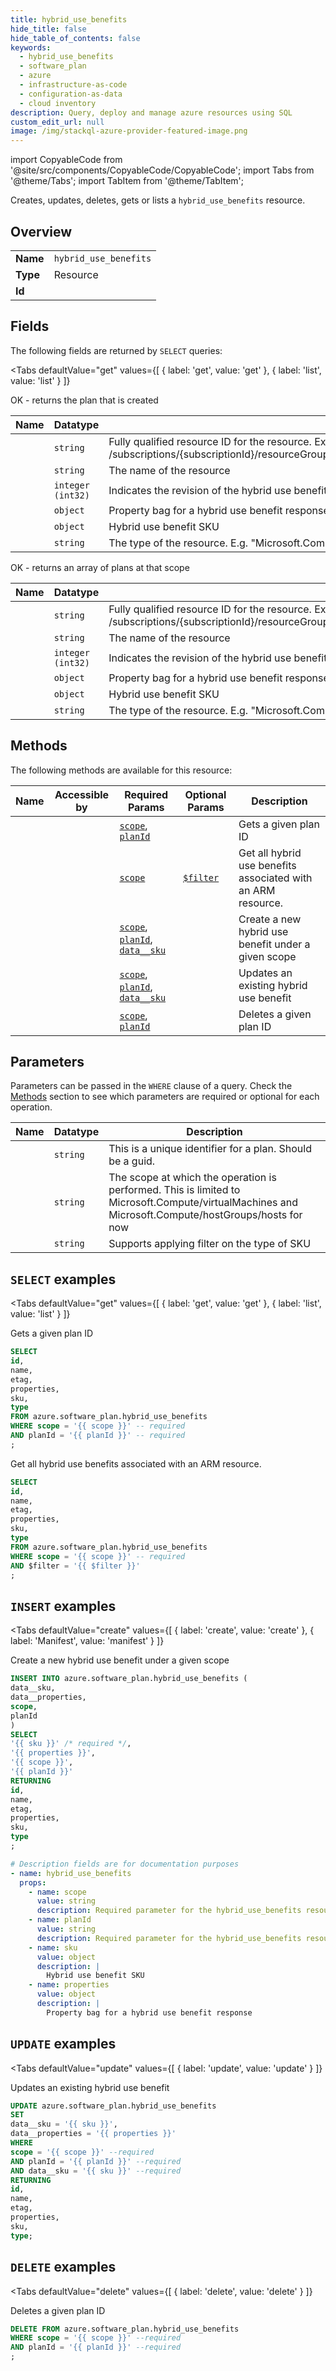 ```yaml
--- 
title: hybrid_use_benefits
hide_title: false
hide_table_of_contents: false
keywords:
  - hybrid_use_benefits
  - software_plan
  - azure
  - infrastructure-as-code
  - configuration-as-data
  - cloud inventory
description: Query, deploy and manage azure resources using SQL
custom_edit_url: null
image: /img/stackql-azure-provider-featured-image.png
---
```


import CopyableCode from '@site/src/components/CopyableCode/CopyableCode';
import Tabs from '@theme/Tabs';
import TabItem from '@theme/TabItem';

Creates, updates, deletes, gets or lists a <code>hybrid_use_benefits</code> resource.

## Overview
<table><tbody>
<tr><td><b>Name</b></td><td><code>hybrid_use_benefits</code></td></tr>
<tr><td><b>Type</b></td><td>Resource</td></tr>
<tr><td><b>Id</b></td><td><CopyableCode code="azure.software_plan.hybrid_use_benefits" /></td></tr>
</tbody></table>

## Fields

The following fields are returned by `SELECT` queries:

<Tabs
    defaultValue="get"
    values={[
        { label: 'get', value: 'get' },
        { label: 'list', value: 'list' }
    ]}
>
<TabItem value="get">

OK - returns the plan that is created

<table>
<thead>
    <tr>
    <th>Name</th>
    <th>Datatype</th>
    <th>Description</th>
    </tr>
</thead>
<tbody>
<tr>
    <td><CopyableCode code="id" /></td>
    <td><code>string</code></td>
    <td>Fully qualified resource ID for the resource. Ex - /subscriptions/&#123;subscriptionId&#125;/resourceGroups/&#123;resourceGroupName&#125;/providers/&#123;resourceProviderNamespace&#125;/&#123;resourceType&#125;/&#123;resourceName&#125;</td>
</tr>
<tr>
    <td><CopyableCode code="name" /></td>
    <td><code>string</code></td>
    <td>The name of the resource</td>
</tr>
<tr>
    <td><CopyableCode code="etag" /></td>
    <td><code>integer (int32)</code></td>
    <td>Indicates the revision of the hybrid use benefit</td>
</tr>
<tr>
    <td><CopyableCode code="properties" /></td>
    <td><code>object</code></td>
    <td>Property bag for a hybrid use benefit response</td>
</tr>
<tr>
    <td><CopyableCode code="sku" /></td>
    <td><code>object</code></td>
    <td>Hybrid use benefit SKU</td>
</tr>
<tr>
    <td><CopyableCode code="type" /></td>
    <td><code>string</code></td>
    <td>The type of the resource. E.g. "Microsoft.Compute/virtualMachines" or "Microsoft.Storage/storageAccounts"</td>
</tr>
</tbody>
</table>
</TabItem>
<TabItem value="list">

OK - returns an array of plans at that scope

<table>
<thead>
    <tr>
    <th>Name</th>
    <th>Datatype</th>
    <th>Description</th>
    </tr>
</thead>
<tbody>
<tr>
    <td><CopyableCode code="id" /></td>
    <td><code>string</code></td>
    <td>Fully qualified resource ID for the resource. Ex - /subscriptions/&#123;subscriptionId&#125;/resourceGroups/&#123;resourceGroupName&#125;/providers/&#123;resourceProviderNamespace&#125;/&#123;resourceType&#125;/&#123;resourceName&#125;</td>
</tr>
<tr>
    <td><CopyableCode code="name" /></td>
    <td><code>string</code></td>
    <td>The name of the resource</td>
</tr>
<tr>
    <td><CopyableCode code="etag" /></td>
    <td><code>integer (int32)</code></td>
    <td>Indicates the revision of the hybrid use benefit</td>
</tr>
<tr>
    <td><CopyableCode code="properties" /></td>
    <td><code>object</code></td>
    <td>Property bag for a hybrid use benefit response</td>
</tr>
<tr>
    <td><CopyableCode code="sku" /></td>
    <td><code>object</code></td>
    <td>Hybrid use benefit SKU</td>
</tr>
<tr>
    <td><CopyableCode code="type" /></td>
    <td><code>string</code></td>
    <td>The type of the resource. E.g. "Microsoft.Compute/virtualMachines" or "Microsoft.Storage/storageAccounts"</td>
</tr>
</tbody>
</table>
</TabItem>
</Tabs>

## Methods

The following methods are available for this resource:

<table>
<thead>
    <tr>
    <th>Name</th>
    <th>Accessible by</th>
    <th>Required Params</th>
    <th>Optional Params</th>
    <th>Description</th>
    </tr>
</thead>
<tbody>
<tr>
    <td><a href="#get"><CopyableCode code="get" /></a></td>
    <td><CopyableCode code="select" /></td>
    <td><a href="#parameter-scope"><code>scope</code></a>, <a href="#parameter-planId"><code>planId</code></a></td>
    <td></td>
    <td>Gets a given plan ID</td>
</tr>
<tr>
    <td><a href="#list"><CopyableCode code="list" /></a></td>
    <td><CopyableCode code="select" /></td>
    <td><a href="#parameter-scope"><code>scope</code></a></td>
    <td><a href="#parameter-$filter"><code>$filter</code></a></td>
    <td>Get all hybrid use benefits associated with an ARM resource.</td>
</tr>
<tr>
    <td><a href="#create"><CopyableCode code="create" /></a></td>
    <td><CopyableCode code="insert" /></td>
    <td><a href="#parameter-scope"><code>scope</code></a>, <a href="#parameter-planId"><code>planId</code></a>, <a href="#parameter-data__sku"><code>data__sku</code></a></td>
    <td></td>
    <td>Create a new hybrid use benefit under a given scope</td>
</tr>
<tr>
    <td><a href="#update"><CopyableCode code="update" /></a></td>
    <td><CopyableCode code="update" /></td>
    <td><a href="#parameter-scope"><code>scope</code></a>, <a href="#parameter-planId"><code>planId</code></a>, <a href="#parameter-data__sku"><code>data__sku</code></a></td>
    <td></td>
    <td>Updates an existing hybrid use benefit</td>
</tr>
<tr>
    <td><a href="#delete"><CopyableCode code="delete" /></a></td>
    <td><CopyableCode code="delete" /></td>
    <td><a href="#parameter-scope"><code>scope</code></a>, <a href="#parameter-planId"><code>planId</code></a></td>
    <td></td>
    <td>Deletes a given plan ID</td>
</tr>
</tbody>
</table>

## Parameters

Parameters can be passed in the `WHERE` clause of a query. Check the [Methods](#methods) section to see which parameters are required or optional for each operation.

<table>
<thead>
    <tr>
    <th>Name</th>
    <th>Datatype</th>
    <th>Description</th>
    </tr>
</thead>
<tbody>
<tr id="parameter-planId">
    <td><CopyableCode code="planId" /></td>
    <td><code>string</code></td>
    <td>This is a unique identifier for a plan. Should be a guid.</td>
</tr>
<tr id="parameter-scope">
    <td><CopyableCode code="scope" /></td>
    <td><code>string</code></td>
    <td>The scope at which the operation is performed. This is limited to Microsoft.Compute/virtualMachines and Microsoft.Compute/hostGroups/hosts for now</td>
</tr>
<tr id="parameter-$filter">
    <td><CopyableCode code="$filter" /></td>
    <td><code>string</code></td>
    <td>Supports applying filter on the type of SKU</td>
</tr>
</tbody>
</table>

## `SELECT` examples

<Tabs
    defaultValue="get"
    values={[
        { label: 'get', value: 'get' },
        { label: 'list', value: 'list' }
    ]}
>
<TabItem value="get">

Gets a given plan ID

```sql
SELECT
id,
name,
etag,
properties,
sku,
type
FROM azure.software_plan.hybrid_use_benefits
WHERE scope = '{{ scope }}' -- required
AND planId = '{{ planId }}' -- required
;
```
</TabItem>
<TabItem value="list">

Get all hybrid use benefits associated with an ARM resource.

```sql
SELECT
id,
name,
etag,
properties,
sku,
type
FROM azure.software_plan.hybrid_use_benefits
WHERE scope = '{{ scope }}' -- required
AND $filter = '{{ $filter }}'
;
```
</TabItem>
</Tabs>


## `INSERT` examples

<Tabs
    defaultValue="create"
    values={[
        { label: 'create', value: 'create' },
        { label: 'Manifest', value: 'manifest' }
    ]}
>
<TabItem value="create">

Create a new hybrid use benefit under a given scope

```sql
INSERT INTO azure.software_plan.hybrid_use_benefits (
data__sku,
data__properties,
scope,
planId
)
SELECT 
'{{ sku }}' /* required */,
'{{ properties }}',
'{{ scope }}',
'{{ planId }}'
RETURNING
id,
name,
etag,
properties,
sku,
type
;
```
</TabItem>
<TabItem value="manifest">

```yaml
# Description fields are for documentation purposes
- name: hybrid_use_benefits
  props:
    - name: scope
      value: string
      description: Required parameter for the hybrid_use_benefits resource.
    - name: planId
      value: string
      description: Required parameter for the hybrid_use_benefits resource.
    - name: sku
      value: object
      description: |
        Hybrid use benefit SKU
    - name: properties
      value: object
      description: |
        Property bag for a hybrid use benefit response
```
</TabItem>
</Tabs>


## `UPDATE` examples

<Tabs
    defaultValue="update"
    values={[
        { label: 'update', value: 'update' }
    ]}
>
<TabItem value="update">

Updates an existing hybrid use benefit

```sql
UPDATE azure.software_plan.hybrid_use_benefits
SET 
data__sku = '{{ sku }}',
data__properties = '{{ properties }}'
WHERE 
scope = '{{ scope }}' --required
AND planId = '{{ planId }}' --required
AND data__sku = '{{ sku }}' --required
RETURNING
id,
name,
etag,
properties,
sku,
type;
```
</TabItem>
</Tabs>


## `DELETE` examples

<Tabs
    defaultValue="delete"
    values={[
        { label: 'delete', value: 'delete' }
    ]}
>
<TabItem value="delete">

Deletes a given plan ID

```sql
DELETE FROM azure.software_plan.hybrid_use_benefits
WHERE scope = '{{ scope }}' --required
AND planId = '{{ planId }}' --required
;
```
</TabItem>
</Tabs>
